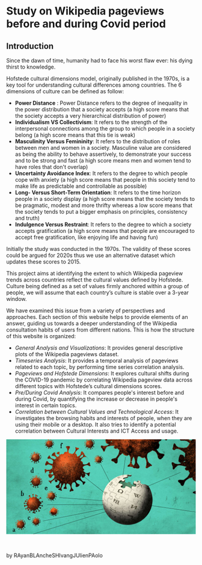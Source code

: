 # Study on Wikipedia pageviews before and during Covid period
## Introduction

Since the dawn of time, humanity had to face his worst flaw ever: his dying thirst to knowledge. 

Hofstede cultural dimensions model, originally published in the 1970s, is a key tool for understanding cultural differences among countries. 
The 6 dimensions of culture can be defined as follow: 
- **Power Distance** : Power Distance refers to the degree of inequality in the power distribution that a society accepts (a high score means that the society accepts a very hierarchical distribution of power)
- **Individualism VS Collectivism**: It refers to the strength of the interpersonal connections among the group to which people in a society belong (a high score means that this tie is weak)
- **Masculinity Versus Femininity**: It refers to the distribution of roles between men and women in a society. Masculine value are considered as being the ability to behave assertively, to demonstrate your success and to be strong and fast (a high score means men and women tend to have roles that don't overlap)
- **Uncertainty Avoidance Index**: It refers to the degree to which people cope with anxiety (a high score means that people in this society tend to make life as predictable and controllable as possible)
- **Long- Versus Short-Term Orientation**: It refers to the time horizon people in a society display (a high score means that the society tends to be pragmatic, modest and more thrifty whereas a low score means that the society tends to put a bigger emphasis on principles, consistency and truth)
- **Indulgence Versus Restraint**: It refers to the degree to which a society accepts gratification (a high score means that people are encouraged to accept free gratification, like enjoying life and having fun) 

Initially the study was conducted in the 1970s. The validity of these scores could be argued for 2020s thus we use an alternative dataset which updates these scores to 2015.

This project aims at identifying the extent to which Wikipedia pageview trends across countries reflect the cultural values defined by Hofstede. Culture being defined as a set of values firmly anchored within a group of people, we will assume that each country’s culture is stable over a 3-year window.

We have examined this issue from a variety of perspectives and approaches. Each section of this website helps to provide elements of an answer, guiding us towards a deeper understanding of the Wikipedia consultation habits of users from different nations. This is how the structure of this website is organized:
- *General Analysis and Visualizations*: It provides general descriptive plots of the Wikipedia pageviews dataset. 
- *Timeseries Analysis*: It provides a temporal analysis of pageviews related to each topic, by performing time series correlation analysis.
- *Pageviews and Hofstede Dimensions*: It explores cultural shifts during the COVID-19 pandemic by correlating Wikipedia pageview data across different topics with Hofstede’s cultural dimensions scores.
- *Pre/During Covid Analysis*: It compares people's interest before and during Covid, by quantifying the increase or decrease in people's interest in certain topics.
- *Correlation between Cultural Values and Technological Access*: It investigates the browsing habits and interests of people, when they are using their mobile or a desktop. It also tries to identify a potential correlation between Cultural Interests and ICT Access and usage.

<p align='center'>
<img src="images/wikivid.png" />
</p>

 <br>




by RAyanBLAncheSHIvangJUlienPAolo

